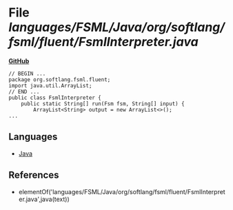 # File _languages/FSML/Java/org/softlang/fsml/fluent/FsmlInterpreter.java_
**[GitHub](https://github.com/softlang/yas/blob/master/languages/FSML/Java/org/softlang/fsml/fluent/FsmlInterpreter.java)**
```
// BEGIN ...
package org.softlang.fsml.fluent;
import java.util.ArrayList;
// END ...
public class FsmlInterpreter {
	public static String[] run(Fsm fsm, String[] input) {
		ArrayList<String> output = new ArrayList<>();
...
```

## Languages
* [Java](../languages/Java.md)

## References
* elementOf('languages/FSML/Java/org/softlang/fsml/fluent/FsmlInterpreter.java',java(text))
